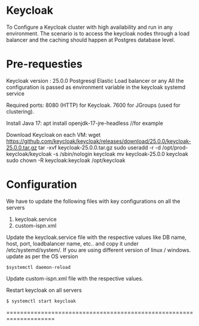 Keycloak
========

To Configure a Keycloak cluster with high availability and run in any environment. 
The scenario is to access the keycloak nodes through a load balancer and the caching should happen at
Postgres database level.

Pre-requesties 
===============

Keycloak version : 25.0.0
Postgresql
Elastic Load balancer or any
All the configuration is passed as environment variable in the keycloak systemd service

Required ports:
8080 (HTTP) for Keycloak. 
7600  for JGroups (used for clustering). 

Install Java 17:
apt install openjdk-17-jre-headless //for example 

Download Keycloak on each VM: 
wget https://github.com/keycloak/keycloak/releases/download/25.0.0/keycloak-25.0.0.tar.gz 
tar -xvf keycloak-25.0.0.tar.gz 
sudo useradd -r -d /opt/prod-keycloak/keycloak -s /sbin/nologin keycloak 
mv keycloak-25.0.0 keycloak 
sudo chown -R keycloak:keycloak /opt/keycloak 

Configuration
=============

We have to update the following files with key configurations on all the servers
1. keycloak.service
2. custom-ispn.xml

Update the keycloak.service file with the respective values like DB name, host, port, loadbalancer name, etc..
and copy it under /etc/systemd/system/. If you are using different version of linux / windows. update as per the OS version

    $systemctl daemon-reload

Update custom-ispn.xml file with the respective values.

Restart keycloak on all servers

    $ systemctl start keycloak
====================================================================


